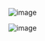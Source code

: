 ![image](https://github.com/oliviasheehan017/Group7/assets/13615751/d9b0cf5a-2797-46a7-9ae9-c349eb11ff9b)



![image](https://github.com/oliviasheehan017/Group7/assets/13615751/f47e0ae2-3277-4c1a-b9b7-421ecf9412f8)
